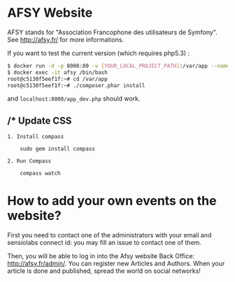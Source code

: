 AFSY Website
============

AFSY stands for "Association Francophone des utilisateurs de Symfony". See http://afsy.fr/ for more informations.

If you want to test the current version (which requires php5.3) :

```bash
$ docker run -d -p 8000:80 -v [YOUR_LOCAL_PROJECT_PATH]:/var/app --name afsy phpmentors/symfony-app:php53
$ docker exec -it afsy /bin/bash
root@c5130f5eef1f:~# cd /var/app
root@c5130f5eef1f:~# ./composer.phar install
```

and `localhost:8000/app_dev.php` should work.

/* Update CSS
---------------------------------------------------
    1. Install compass

        sudo gem install compass

    2. Run Compass

        compass watch

How to add your own events on the website?
==========================================

First you need to contact one of the administrators with your email and sensiolabs connect id: you may fill an issue to contact one of them.

Then, you will be able to log in into the Afsy website Back Office: http://afsy.fr/admin/. You can register new Articles and Authors.
When your article is done and published, spread the world on social networks!
